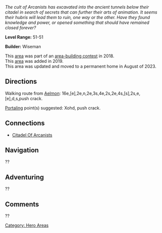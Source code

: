 *The cult of Arcanists has excavated into the ancient tunnels below
their citadel in search of secrets that can further their arts of
animation. It seems their hubris will lead them to ruin, one way or the
other. Have they found knowledge and power, or opened something that
should have remained closed forever?*

**Level Range:** 51-51

**Builder:** Wiseman

This [area](:Category:_Areas.md "wikilink") was part of an
[area-building contest](Area-Building_Contests.md "wikilink") in 2018.  
This [area](:Category:_Areas.md "wikilink") was added in 2019.  
This area was updated and moved to a permanent home in August of 2023.  

## Directions

Walking route from [Aelmon](Aelmon "wikilink"):
16e,\[e\],2e,n,2e,3s,4e,2s,2e,4s,\[s\],2s,e,\[e\],d,s,push crack.

[Portaling](Portal.md "wikilink") point(s) suggested: Xohd, push crack.

## Connections

-   [Citadel Of Arcanists](Citadel_Of_Arcanists "wikilink")

## Navigation

??

## Adventuring

??

## Comments

??

[Category: Hero Areas](Category:_Hero_Areas "wikilink")
